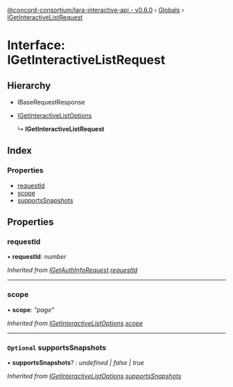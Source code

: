 [@concord-consortium/lara-interactive-api - v0.6.0](../README.md) › [Globals](../globals.md) › [IGetInteractiveListRequest](igetinteractivelistrequest.md)

# Interface: IGetInteractiveListRequest

## Hierarchy

* IBaseRequestResponse

* [IGetInteractiveListOptions](igetinteractivelistoptions.md)

  ↳ **IGetInteractiveListRequest**

## Index

### Properties

* [requestId](igetinteractivelistrequest.md#requestid)
* [scope](igetinteractivelistrequest.md#scope)
* [supportsSnapshots](igetinteractivelistrequest.md#optional-supportssnapshots)

## Properties

###  requestId

• **requestId**: *number*

*Inherited from [IGetAuthInfoRequest](igetauthinforequest.md).[requestId](igetauthinforequest.md#requestid)*

___

###  scope

• **scope**: *"page"*

*Inherited from [IGetInteractiveListOptions](igetinteractivelistoptions.md).[scope](igetinteractivelistoptions.md#scope)*

___

### `Optional` supportsSnapshots

• **supportsSnapshots**? : *undefined | false | true*

*Inherited from [IGetInteractiveListOptions](igetinteractivelistoptions.md).[supportsSnapshots](igetinteractivelistoptions.md#optional-supportssnapshots)*
